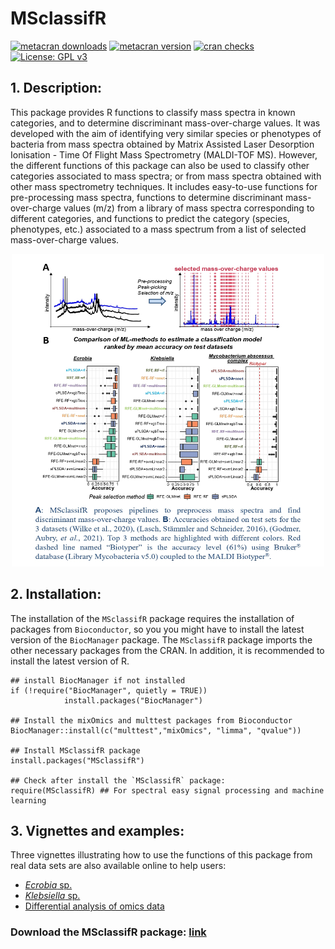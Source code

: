 # MSclassifR
[![metacran downloads](https://cranlogs.r-pkg.org/badges/grand-total/MSclassifR?color=green)](https://cran.r-project.org/web/packages/MSclassifR/index.html)
[![metacran version](https://www.r-pkg.org/badges/version/MSclassifR)](https://cran.r-project.org/web/packages/MSclassifR/index.html)
[![cran checks](https://cranchecks.info/badges/worst/MSclassifR)](https://cran.r-project.org/web/checks/check_results_MSclassifR.html)
[![License: GPL v3](https://img.shields.io/badge/License-GPLv3-blue.svg)](https://www.gnu.org/licenses/gpl-3.0)
## 1. Description:

This package provides R functions to classify mass spectra in known categories, and to determine discriminant mass-over-charge values. It was developed with the aim of identifying very similar species or phenotypes of bacteria from  mass spectra obtained by Matrix Assisted Laser Desorption Ionisation - Time Of Flight Mass Spectrometry (MALDI-TOF MS). However, the different functions of this package can also be used to classify other categories associated to mass spectra; or from mass spectra obtained with other mass spectrometry techniques. It includes easy-to-use functions for pre-processing mass spectra, functions to determine discriminant mass-over-charge values (m/z) from a library of mass spectra corresponding to different categories, and functions to predict the category (species, phenotypes, etc.) associated to a mass spectrum from a list of selected mass-over-charge values. 
<p align="center">
  <img src="Figures/screenMsclassifR_page-0001.jpg" width="500" height="500">
</p>

## 2. Installation:

The installation of the `MSclassifR` package requires the installation of packages from `Bioconductor`, so you you might have to install the latest version of the `BiocManager` package. The `MSclassifR` package imports the other necessary packages from the CRAN. In addition, it is recommended to install the latest version of R.

```
## install BiocManager if not installed
if (!require("BiocManager", quietly = TRUE))
            install.packages("BiocManager")

## Install the mixOmics and multtest packages from Bioconductor
BiocManager::install(c("multtest","mixOmics", "limma", "qvalue"))

## Install MSclassifR package
install.packages("MSclassifR")

## Check after install the `MSclassifR` package:
require(MSclassifR) ## For spectral easy signal processing and machine learning
```
## 3. Vignettes and examples:

Three vignettes illustrating how to use the functions of this package from real data sets are also available online to help users: 
- [*Ecrobia* sp.](https://agodmer.github.io/MSclassifR_examples/Vignettes/Vignettemsclassifr_Ecrobiav3.html)
- [*Klebsiella* sp.](https://agodmer.github.io/MSclassifR_examples/Vignettes/Vignettemsclassifr_Klebsiellav3.html)
- [Differential analysis of omics data](https://agodmer.github.io/MSclassifR_examples/Vignettes/Vignettemsclassifr_DAv3.html)


### Download the MSclassifR package: [link](https://cran.r-project.org/web/packages/MSclassifR/index.html)


